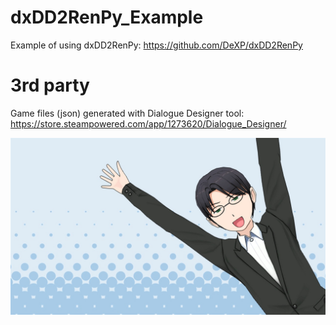 # dxDD2RenPy_Example
Example of using dxDD2RenPy:
https://github.com/DeXP/dxDD2RenPy

# 3rd party
Game files (json) generated with Dialogue Designer tool:
https://store.steampowered.com/app/1273620/Dialogue_Designer/

![dxDD2RenPy_Example MainMenu](game/images/MainMenu.jpg)